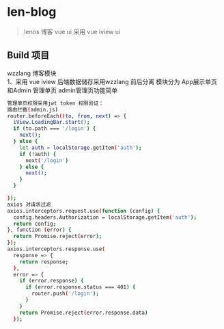 # len-blog

> lenos  博客 vue ui
> 采用 vue iview ui

## Build 项目
wzzlang 博客模块  
1、采用 vue iview 后端数据储存采用wzzlang 前后分离
模块分为 App展示单页 和Admin 管理单页
admin管理页功能简单
``` bash
管理单页权限采用jwt token 权限验证：
路由拦截(admin.js)
router.beforeEach((to, from, next) => {
  iView.LoadingBar.start();
  if (to.path === '/login') {
    next();
  } else {
    let auth = localStorage.getItem('auth');
    if (!auth) {
      next('/login')
    } else {
      next();
    }
  }

});
axios 对请求过滤
axios.interceptors.request.use(function (config) {
  config.headers.Authorization = localStorage.getItem('auth');
  return config;
}, function (error) {
  return Promise.reject(error);
});
axios.interceptors.response.use(
  response => {
    return response;
  },
  error => {
    if (error.response) {
      if (error.response.status === 401) {
        router.push('/login');
      }
    }
    return Promise.reject(error.response.data)
  });
```
